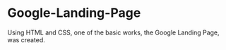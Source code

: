 # Google-Landing-Page
Using HTML and CSS, one of the basic works, the Google Landing Page, was created.
